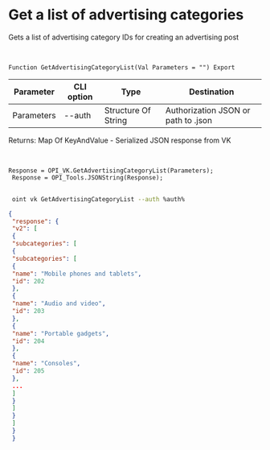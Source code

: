 ﻿---
sidebar_position: 4
---

# Get a list of advertising categories
 Gets a list of advertising category IDs for creating an advertising post


<br/>


`Function GetAdvertisingCategoryList(Val Parameters = "") Export`

 | Parameter | CLI option | Type | Destination |
 |-|-|-|-|
 | Parameters | --auth | Structure Of String | Authorization JSON or path to .json |

 
 Returns: Map Of KeyAndValue - Serialized JSON response from VK

<br/>




```bsl title="Code example"
Response = OPI_VK.GetAdvertisingCategoryList(Parameters);
 Response = OPI_Tools.JSONString(Response);
```
	


```sh title="CLI command example"
 
 oint vk GetAdvertisingCategoryList --auth %auth%

```

```json title="Result"
{
 "response": {
 "v2": [
 {
 "subcategories": [
 {
 "subcategories": [
 {
 "name": "Mobile phones and tablets",
 "id": 202
 },
 {
 "name": "Audio and video",
 "id": 203
 },
 {
 "name": "Portable gadgets",
 "id": 204
 },
 {
 "name": "Consoles",
 "id": 205
 },
 ...
 ]
 }
 ]
 }
 ]
 }
 }
```
